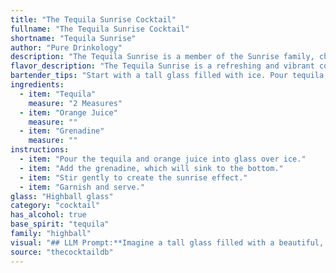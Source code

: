 ```yaml
---
title: "The Tequila Sunrise Cocktail"
fullname: "The Tequila Sunrise Cocktail"
shortname: "Tequila Sunrise"
author: "Pure Drinkology"
description: "The Tequila Sunrise is a member of the Sunrise family, characterized by layered liqueurs creating a colorful gradient.  Born in the 1970s, it was popularized by the band The Eagles and remains a classic for its simple yet visually striking appeal. "
flavor_description: "The Tequila Sunrise is a refreshing and vibrant cocktail with a balance of sweet, tangy, and smoky flavors. The tequila provides a smooth, slightly smoky base, while the orange juice adds a bright, citrusy sweetness. The grenadine, layered on top, creates a visually stunning effect and adds a touch of tart sweetness with a subtle hint of pomegranate. Overall, it's a light and easy-drinking cocktail that's perfect for any occasion. "
bartender_tips: "Start with a tall glass filled with ice. Pour tequila, followed by orange juice, leaving a little space at the top.  Gently pour grenadine over the back of a spoon to create the layered effect -  it should sink to the bottom.  No stirring! This cocktail is all about the visual appeal, so take your time with the grenadine pour. "
ingredients:
  - item: "Tequila"
    measure: "2 Measures"
  - item: "Orange Juice"
    measure: ""
  - item: "Grenadine"
    measure: ""
instructions:
  - item: "Pour the tequila and orange juice into glass over ice."
  - item: "Add the grenadine, which will sink to the bottom."
  - item: "Stir gently to create the sunrise effect."
  - item: "Garnish and serve."
glass: "Highball glass"
category: "cocktail"
has_alcohol: true
base_spirit: "tequila"
family: "highball"
visual: "## LLM Prompt:**Imagine a tall glass filled with a beautiful, layered cocktail called a Tequila Sunrise. Describe its appearance in detail, focusing on the colors, textures, and gradients. Consider the following aspects:*** **The base:** What does the orange juice look like? Is it clear, slightly cloudy, or pulpy? How does the light play on it?* **The sunrise:** How does the grenadine sink through the orange juice? Does it create a distinct line, or does it bleed into the orange, creating a gradient? * **The tequila:** Is the tequila noticeable in the drink, or does it blend seamlessly with the other ingredients? Does it add any color or texture?* **The garnish:** Imagine a slice of orange or a cherry adorning the rim of the glass. How does it enhance the visual appeal of the cocktail? * **The overall impression:** What is the overall feeling evoked by the appearance of the Tequila Sunrise? Is it refreshing, vibrant, celebratory? **Please provide a descriptive, vivid, and evocative response.** "
source: "thecocktaildb"
---
```


